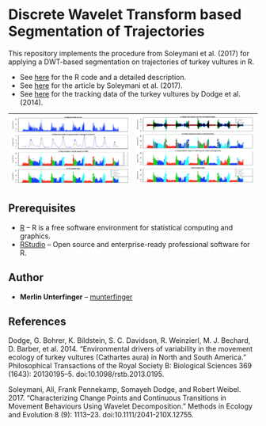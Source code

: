 # Discrete Wavelet Transform based Segmentation of Trajectories
This repository implements the procedure from Soleymani et al. (2017) for applying a DWT-based segmentation on trajectories of turkey vultures in R.

* See [here](https://munterfinger.github.io/dwt-based-segmentation/) for the R code and a detailed description.
* See [here](http://onlinelibrary.wiley.com/doi/10.1111/2041-210X.12755/abstract) for the article by Soleymani et al. (2017).
* See [here](http://dx.doi.org/10.5441/001/1.46ft1k05) for the tracking data of the turkey vultures by Dodge et al. (2014).

|![](figs/a9_result.png)|![](figs/d5_result.png)|
|---|---|

## Prerequisites

* [R](https://www.r-project.org/) – R is a free software environment for statistical computing and graphics.
* [RStudio](https://www.rstudio.com/) – Open source and enterprise-ready professional software for R.

## Author

* **Merlin Unterfinger** – [munterfinger](https://github.com/munterfinger)

## References
Dodge, G. Bohrer, K. Bildstein, S. C. Davidson, R. Weinzierl, M. J. Bechard, D. Barber, et al. 2014. “Environmental drivers of variability in the movement ecology of turkey vultures (Cathartes aura) in North and South America.” Philosophical Transactions of the Royal Society B: Biological Sciences 369 (1643): 20130195–5. doi:10.1098/rstb.2013.0195.

Soleymani, Ali, Frank Pennekamp, Somayeh Dodge, and Robert Weibel. 2017. “Characterizing Change Points and Continuous Transitions in Movement Behaviours Using Wavelet Decomposition.” Methods in Ecology and Evolution 8 (9): 1113–23. doi:10.1111/2041-210X.12755.